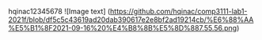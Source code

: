hqinac12345678
![Image text]
(https://github.com/hqinac/comp3111-lab1-2021f/blob/df5c5c43619ad20dab390617e2e8bf2ad19214cb/%E6%88%AA%E5%B1%8F2021-09-16%20%E4%B8%8B%E5%8D%887.55.56.png)